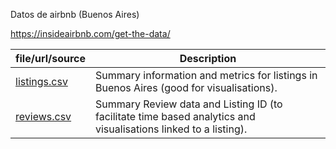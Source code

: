 Datos de airbnb (Buenos Aires)

https://insideairbnb.com/get-the-data/

|file/url/source|Description|
|----|-------|
|[listings.csv](https://data.insideairbnb.com/argentina/ciudad-aut%C3%B3noma-de-buenos-aires/buenos-aires/2024-08-25/visualisations/listings.csv)|Summary information and metrics for listings in Buenos Aires (good for visualisations).|
|[reviews.csv](https://data.insideairbnb.com/argentina/ciudad-aut%C3%B3noma-de-buenos-aires/buenos-aires/2024-08-25/visualisations/reviews.csv)|Summary Review data and Listing ID (to facilitate time based analytics and visualisations linked to a listing).|
